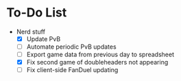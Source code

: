 # To-Do List

- Nerd stuff
    - [x] Update PvB
    - [ ] Automate periodic PvB updates
    - [ ] Export game data from previous day to spreadsheet
    - [x] Fix second game of doubleheaders not appearing
    - [ ] Fix client-side FanDuel updating

